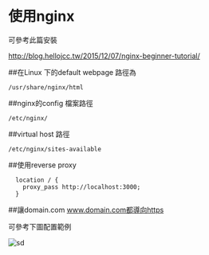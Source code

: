 # 使用nginx

可參考此篇安裝

http://blog.hellojcc.tw/2015/12/07/nginx-beginner-tutorial/

##在Linux 下的default webpage 路徑為
```
/usr/share/nginx/html
```
##nginx的config 檔案路徑

```
/etc/nginx/ 
```

##virtual host 路徑
```
/etc/nginx/sites-available
```

##使用reverse proxy
```
  location / {
    proxy_pass http://localhost:3000;
  }
```

##讓domain.com www.domain.com都導向https

可參考下圖配置範例


![sd](https://cloud.githubusercontent.com/assets/11001914/17406653/ed731d6c-5a96-11e6-971a-fabbde3a4a9f.png)


